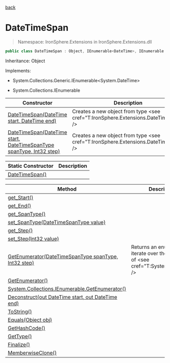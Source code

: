 ﻿[back](/IronSphere.Extensions/types)

# DateTimeSpan

> Namespace: IronSphere.Extensions in  IronSphere.Extensions.dll



```csharp
public class DateTimeSpan : Object, IEnumerable<DateTime>, IEnumerable
```
Inheritance: Object


Implements:
        
* System.Collections.Generic.IEnumerable&lt;System.DateTime&gt;
        
* System.Collections.IEnumerable


| Constructor | Description |
| --- | --- |       
| [DateTimeSpan(DateTime start, DateTime end)](Link) | Creates a new object from type &lt;see cref=&quot;T:IronSphere.Extensions.DateTimeSpan&quot; /&gt; |
| [DateTimeSpan(DateTime start, DateTimeSpanType spanType, Int32 step)](Link) | Creates a new object from type &lt;see cref=&quot;T:IronSphere.Extensions.DateTimeSpan&quot; /&gt; |

| Static Constructor | Description |
| --- | --- |
| [DateTimeSpan()](Link) |  |

| Method | Description |
| --- | --- |
| [get_Start()](Link) |  |
| [get_End()](Link) |  |
| [get_SpanType()](Link) |  |
| [set_SpanType(DateTimeSpanType value)](Link) |  |
| [get_Step()](Link) |  |
| [set_Step(Int32 value)](Link) |  |
| [GetEnumerator(DateTimeSpanType spanType, Int32 step)](Link) | Returns an enumerator to iterate over the sequence of &lt;see cref=&quot;T:System.DateTime&quot; /&gt; |
| [GetEnumerator()](Link) |  |
| [System.Collections.IEnumerable.GetEnumerator()](Link) |  |
| [Deconstruct(out DateTime start, out DateTime end)](Link) |  |
| [ToString()](Link) |  |
| [Equals(Object obj)](Link) |  |
| [GetHashCode()](Link) |  |
| [GetType()](Link) |  |
| [Finalize()](Link) |  |
| [MemberwiseClone()](Link) |  |

